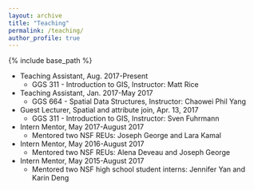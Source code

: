 ```yaml
---
layout: archive
title: "Teaching"
permalink: /teaching/
author_profile: true
---
```


{% include base_path %}


* Teaching Assistant, Aug. 2017-Present
  * GGS 311 - Introduction to GIS, Instructor: Matt Rice
* Teaching Assistant, Jan. 2017-May 2017
  * GGS 664 - Spatial Data Structures, Instructor: Chaowei Phil Yang
* Guest Lecturer, Spatial and attribute join, Apr. 13, 2017
  * GGS 311 - Introduction to GIS, Instructor: Sven Fuhrmann
* Intern Mentor, May 2017-August 2017
  * Mentored two NSF REUs: Joseph George and Lara Kamal
* Intern Mentor, May 2016-August 2017
  * Mentored two NSF REUs: Alena Deveau and Joseph George
* Intern Mentor, May 2015-August 2017
  * Mentored two NSF high school student interns: Jennifer Yan and Karin Deng








